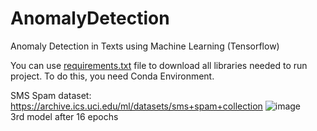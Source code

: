 # AnomalyDetection
Anomaly Detection in Texts using Machine Learning (Tensorflow)

You can use [requirements.txt](requirements.txt) file to download all libraries needed to run project. To do this, you need Conda Environment.

SMS Spam dataset: https://archive.ics.uci.edu/ml/datasets/sms+spam+collection
![image](https://user-images.githubusercontent.com/56121217/174492937-50afa84f-a46e-4e66-9172-612a1ae515dc.png)  
3rd model after 16 epochs 
